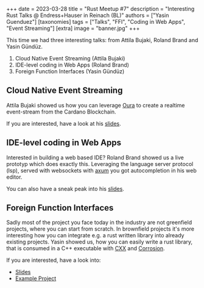 +++
date = 2023-03-28
title = "Rust Meetup #7"
description = "Interesting Rust Talks @ Endress+Hauser in Reinach (BL)"
authors = ["Yasin Guenduez"]
[taxonomies]
tags = ["Talks", "FFI", "Coding in Web Apps", "Event Streaming"]
[extra]
image = "banner.jpg"
+++

This time we had three interesting talks: from Attila Bujaki, Roland Brand and Yasin Gündüz.
1. Cloud Native Event Streaming (Attila Bujaki)
2. IDE-level coding in Web Apps (Roland Brand)
3. Foreign Function Interfaces (Yasin Gündüz)

## Cloud Native Event Streaming

Attila Bujaki showed us how you can leverage [Oura](https://github.com/txpipe/oura) to create a realtime event-stream from the Cardano Blockchain.

If you are interested, have a look at his [slides](https://drive.google.com/file/d/1upqLGw3vnqFiuWXtfcpB9q04s0H7-TL_/view).

## IDE-level coding in Web Apps

Interested in building a web based IDE? Roland Brand showed us a live prototyp which does exactly this. Leveraging the language server protocol (lsp), served with websockets with [axum](https://github.com/tokio-rs/axum) you got autocompletion in his web editor.

You can also have a sneak peak into his [slides](https://docs.google.com/presentation/d/1BdkUcrBshtd4XkH_NpWh_a0vXNGpGdyJ/edit#slide=id.p1).

## Foreign Function Interfaces

Sadly most of the project you face today in the industry are not greenfield projects, where you can start from scratch. In brownfield projects it's more interesting how you can integrate e.g. a rust written library into already existing projects. Yasin showed us, how you can easily write a rust library, that is consumed in a C++ executable with [CXX](https://cxx.rs) and [Corrosion](https://github.com/corrosion-rs/corrosion).

If you are interested, have a look into:
- [Slides](https://docs.google.com/presentation/d/1h-85FV6myH_K9KIWYPGGgiB8Izp7zx5RUpfd3k2_0Ys/edit#slide=id.g21665984530_0_0)
- [Example Project](https://github.com/yguenduez/cxx-corrosion-ffi)
